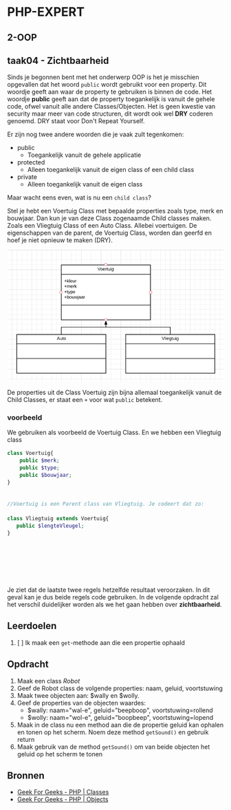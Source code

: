 # PHP-EXPERT

## 2-OOP

## taak04 - Zichtbaarheid

Sinds je begonnen bent met het onderwerp OOP is het je misschien opgevallen dat het woord `public` wordt gebruikt voor een property. Dit woordje geeft aan waar de property te gebruiken is binnen de code. Het woordje __public__ geeft aan dat de property toegankelijk is vanuit de gehele code, ofwel vanuit alle andere Classes/Objecten. Het is geen kwestie van security maar meer van code structuren, dit wordt ook wel __DRY__ coderen genoemd. DRY staat voor Don't Repeat Yourself.

Er zijn nog twee andere woorden die je vaak zult tegenkomen:

- public
  - Toegankelijk vanuit de gehele applicatie
- protected
  - Alleen toegankelijk vanuit de eigen class of een child class
- private
  - Alleen toegankelijk vanuit de eigen class

Maar wacht eens even, wat is nu een `child class`?

Stel je hebt een Voertuig Class met bepaalde properties zoals type, merk en bouwjaar. Dan kun je van deze Class zogenaamde Child classes maken. Zoals een Vliegtuig Class of een Auto Class. Allebei voertuigen. De eigenschappen van de parent, de Voertuig Class, worden dan geerfd en hoef je niet opnieuw te maken (DRY).

![Visibility](images/visilbility.png)

De properties uit de Class Voertuig zijn bijna allemaal toegankelijk vanuit de Child Classes, er staat een `+` voor wat `public` betekent.

### voorbeeld

We gebruiken als voorbeeld de Voertuig Class. En we hebben een Vliegtuig class

```php
class Voertuig{
    public $merk;
    public $type;
    public $bouwjaar;
}


//Voertuig is een Parent class van Vliegtuig. Je codeert dat zo:

class Vliegtuig extends Voertuig{
   public $lengteVleugel;
}








```

Je ziet dat de laatste twee regels hetzelfde resultaat veroorzaken. In dit geval kan je dus beide regels code gebruiken. In de volgende opdracht zal het verschil duidelijker worden als we het gaan hebben over __zichtbaarheid__.

## Leerdoelen

1. [ ] Ik maak een `get`-methode aan die een propertie ophaald

## Opdracht

1. Maak een class _Robot_
2. Geef de Robot class de volgende properties: naam, geluid, voortstuwing
3. Maak twee objecten aan: $wally en $wolly.
4. Geef de properties van de objecten waardes:
   - $wally: naam="wal-e", geluid="beepboop", voortstuwing=rollend
   - $wolly: naam="wol-e", geluid="boopbeep", voortstuwing=lopend
5. Maak in de class nu een method aan die de propertie geluid kan ophalen en tonen op het scherm. Noem deze method `getSound()` en gebruik return
6. Maak gebruik van de method `getSound()` om van beide objecten het geluid op het scherm te tonen

## Bronnen

- [Geek For Geeks - PHP | Classes](https://www.geeksforgeeks.org/php-classes/)
- [Geek For Geeks - PHP | Objects](https://www.geeksforgeeks.org/php-objects/)
